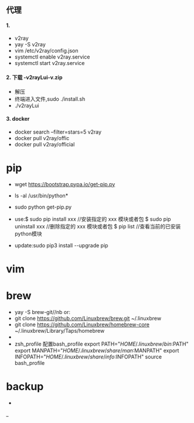 #

## 代理

#### 1.

- v2ray
- yay -S v2ray
- vim /etc/v2ray/config.json
- systemctl enable v2ray.service
- systemctl start v2ray.service


#### 2. 下载 -v2rayLui-v.zip

- 解压
- 终端进入文件,sudo ./install.sh
- ./v2rayLui
 
#### 3. docker

- docker search –filter=stars=5 v2ray
- docker pull v2ray/offic
- docker pull v2ray/official
 
# pip

- wget https://bootstrap.pypa.io/get-pip.py
- ls -al /usr/bin/python*
- sudo python get-pip.py

- use:$ sudo pip install xxx  //安装指定的 xxx 模块或者包
$ sudo pip uninstall xxx  //删除指定的 xxx 模块或者包
$ pip list       //查看当前的已安装python模块
- update:sudo pip3 install --upgrade pip

 
# vim

# brew


- yay -S brew-git//nb
or:
- git clone https://github.com/Linuxbrew/brew.git ~/.linuxbrew
- git clone https://github.com/Linuxbrew/homebrew-core ~/.linuxbrew/Library/Taps/homebrew
-
- zsh_profile
配置bash_profile
export PATH="$HOME/.linuxbrew/bin:$PATH"
export MANPATH="$HOME/.linuxbrew/share/man:$MANPATH"
export INFOPATH="$HOME/.linuxbrew/share/info:$INFOPATH"
source bash_profile

# backup

- 

_
